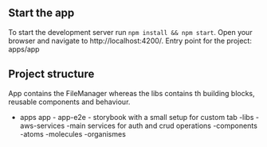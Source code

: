 ## Start the app

To start the development server run `npm install && npm start`. Open your browser and navigate to http://localhost:4200/.
Entry point for the project: apps/app

## Project structure

App contains the FileManager whereas the libs contains th building blocks, reusable components and behaviour.

- apps
  app -
  app-e2e -
  storybook with a small setup for custom tab
  -libs
  -aws-services -main services for auth and crud operations
  -components
  -atoms
  -molecules
  -organismes
